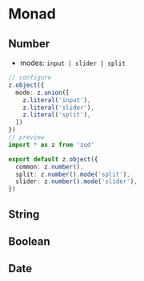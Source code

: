 # Monad

## Number

* modes: `input | slider | split`

```typescript zodui:preview
// configure
z.object({
  mode: z.union([
    z.literal('input'),
    z.literal('slider'),
    z.literal('split'),
  ])
})
// preview
import * as z from 'zod'

export default z.object({
  common: z.number(),
  split: z.number().mode('split'),
  slider: z.number().mode('slider'),
})
```

## String

## Boolean

## Date
